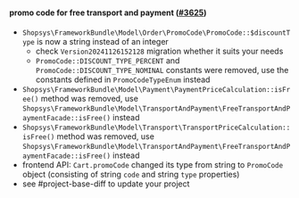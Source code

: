 #### promo code for free transport and payment ([#3625](https://github.com/shopsys/shopsys/pull/3625))

- `Shopsys\FrameworkBundle\Model\Order\PromoCode\PromoCode::$discountType` is now a string instead of an integer
    - check `Version20241126152128` migration whether it suits your needs
    - `PromoCode::DISCOUNT_TYPE_PERCENT` and `PromoCode::DISCOUNT_TYPE_NOMINAL` constants were removed, use the constants defined in `PromoCodeTypeEnum` instead
- `Shopsys\FrameworkBundle\Model\Payment\PaymentPriceCalculation::isFree()` method was removed, use `Shopsys\FrameworkBundle\Model\TransportAndPayment\FreeTransportAndPaymentFacade::isFree()` instead
- `Shopsys\FrameworkBundle\Model\Transport\TransportPriceCalculation::isFree()` method was removed, use `Shopsys\FrameworkBundle\Model\TransportAndPayment\FreeTransportAndPaymentFacade::isFree()` instead
- frontend API: `Cart.promoCode` changed its type from string to `PromoCode` object (consisting of string `code` and string `type` properties)
- see #project-base-diff to update your project
